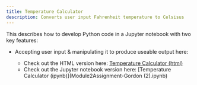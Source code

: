```yaml
---
title: Temperature Calculator
description: Converts user input Fahrenheit temperature to Celsisus
---
```


This describes how to develop Python code in a Jupyter notebook with two key features:
 - Accepting user input & manipulating it to produce useable output here:
 
   -  Check out the HTML version here: [Temperature Calculator (html)](Module2Assignment-Gordon.html)
   -  Check out the Jupyter notebook version here: [Temperature Calculator (ipynb)](Module2Assignment-Gordon (2).ipynb)
   
